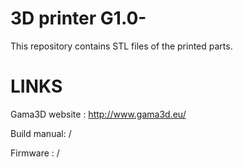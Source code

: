 # 3D printer G1.0-
This repository contains STL files of the printed parts.


# LINKS

Gama3D website : http://www.gama3d.eu/

Build manual: /

Firmware : /
